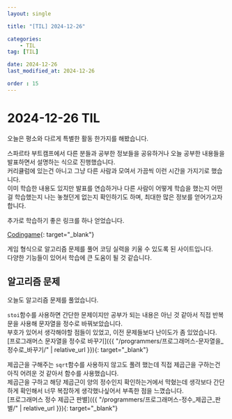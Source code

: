 ```yaml
---
layout: single

title: "[TIL] 2024-12-26"

categories:
    - TIL
tag: [TIL]

date: 2024-12-26
last_modified_at: 2024-12-26

order : 15
---
```


# 2024-12-26 TIL

오늘은 평소와 다르게 특별한 활동 한가지를 해봤습니다.

스파르타 부트캠프에서 다른 분들과 공부한 정보들을 공유하거나 오늘 공부한 내용들을 발표하면서 설명하는 식으로 진행했습니다.  
커리큘럼에 있는건 아니고 그냥 다른 사람과 모여서 가끔씩 이런 시간을 가지기로 했습니다.  
이미 학습한 내용도 있지만 발표를 연습하거나 다른 사람이 어떻게 학습을 했는지 어떤걸 학습했는지 나는 놓쳤던게 없는지 확인하기도 하며, 최대한 많은 정보를 얻어가고자 합니다.

추가로 학습하기 좋은 링크를 하나 얻었습니다.

[Codingame](https://www.codingame.com/start/){: target="_blank"}

게임 형식으로 알고리즘 문제를 풀어 코딩 실력을 키울 수 있도록 된 사이트입니다.  
다양한 기능들이 있어서 학습에 큰 도움이 될 것 같습니다.

## 알고리즘 문제

오늘도 알고리즘 문제를 풀었습니다.

`stoi`함수를 사용하면 간단한 문제이지만 공부가 되는 내용은 아닌 것 같아서 직접 반복문을 사용해 문자열을 정수로 바꿔보았습니다.  
부호가 있어서 생각해야할 점들이 있었고, 이전 문제들보다 난이도가 좀 있었습니다.  
[프로그래머스 문자열을 정수로 바꾸기]({{ "/programmers/프로그래머스-문자열을_정수로_바꾸기/" | relative_url }}){: target="_blank"}

제곱근을 구해주는 `sqrt`함수를 사용하지 않고도 풀려 했는데 직접 제곱근을 구하는건 아직 어려운 것 같아서 함수를 사용했습니다.  
제곱근을 구하고 해당 제곱근이 양의 정수인지 확인하는거에서 막혔는데 생각보다 간단하게 확인해서 너무 복잡하게 생각했나싶어서 부족한 점을 느꼈습니다.  
[프로그래머스 정수 제곱근 판별]({{ "/programmers/프로그래머스-정수_제곱근_판별/" | relative_url }}){: target="_blank"}